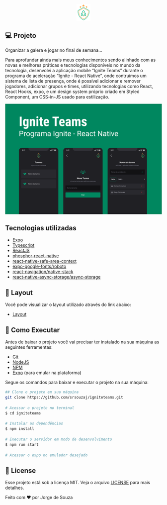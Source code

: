 <p align="center">
  <img alt="Ignite Teams" src=".github/logo.png" />
</p>

## **💻** Projeto

Organizar a galera e jogar no final de semana…

Para aprofundar ainda mais meus conhecimentos sendo alinhado com as novas e melhores práticas e tecnologias disponíveis no mundo da tecnologia, desenvolvi a aplicação mobile “Ignite Teams” durante o programa de aceleração “Ignite - React Native”, onde contruímos um sistema de lista de presença, onde é possível adicionar e remover jogadores, adicionar grupos e times, utilizando tecnologias como React, React Hooks, expo, e um design system próprio criado em Styled Component, um CSS-in-JS usado para estilização.

 <p align="center">
  <img alt="Ignite Teams - Background" src=".github/background.png" />
</p>


## Tecnologias utilizadas

- [Expo](https://expo.dev/)
- [Typescript](https://www.typescriptlang.org/)
- [ReactJS](https://pt-br.reactjs.org/)
- [phosphor-react-native](https://www.npmjs.com/package/phosphor-react-native)
- [react-native-safe-area-context](https://www.npmjs.com/package/react-native-safe-area-context)
- [expo-google-fonts/roboto](https://www.npmjs.com/package/@expo-google-fonts/roboto)
- [react-navigation/native-stack](https://reactnavigation.org/docs/native-stack-navigator/)
- [react-native-async-storage/async-storage](https://www.npmjs.com/package/@react-native-async-storage/async-storage)


## **🔖 Layout**

Você pode visualizar o layout utilizado através do link abaixo:

- [Layout](https://www.figma.com/file/o410njqkDFdPQO8VrQhc9t/Ignite-Teams-(Community)?node-id=37%3A6)

## **🚀** Como Executar

Antes de baixar o projeto você vai precisar ter instalado na sua máquina as seguintes ferramentas:

- [Git](https://git-scm.com/)
- [NodeJS](https://nodejs.org/en/)
- [NPM](https://www.npmjs.com/)
- [Expo](https://expo.dev/) (para emular na plataforma)

Segue os comandos para baixar e executar o projeto na sua máquina:

```bash
## Clone o projeto em sua máquina
git clone https://github.com/srsouzaj/igniteteams.git

# Acessar o projeto no terminal
$ cd igniteteams

# Instalar as dependências
$ npm install

# Executar o servidor em modo de desenvolvimento
$ npm run start

# Acessar o expo no emulador desejado
```

## 📝 License

Esse projeto está sob a licença MIT. Veja o arquivo [LICENSE](https://github.com/srsouzaj/06-ignite-call/blob/master/LICENSE.md) para mais detalhes.

Feito com ❤️ por Jorge de Souza
